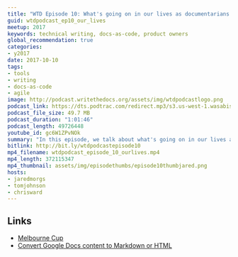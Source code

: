 ```yaml
---
title: "WTD Episode 10: What's going on in our lives as documentarians and product owners"
guid: wtdpodcast_ep10_our_lives
meetup: 2017
keywords: technical writing, docs-as-code, product owners
global_recommendation: true
categories:
- y2017
date: 2017-10-10
tags:
- tools
- writing
- docs-as-code
- agile
image: http://podcast.writethedocs.org/assets/img/wtdpodcastlogo.png
podcast_link: https://dts.podtrac.com/redirect.mp3/s3.us-west-1.wasabisys.com/writethedocs-podcast/wtdpodcast_episode_10_ourlives.mp3
podcast_file_size: 49.7 MB
podcast_duration: "1:01:46"
podcast_length: 49726448
youtube_id: gc6W1ZPvNOk
summary: "In this episode, we talk about what's going on in our lives as documentarians and product owners. Chris talks about challenges in collaborating with reviewers in efficient ways. Google Docs works great for gathering comments, but it isn't so good for storing source code in a manageable format. Also, it seems that every company/client has their own preferred toolchain around reviews, and it's hard to know the best approach to take. Jared talks about the ebbs and flows of managing products in the gambling space, and the challenges around benchmarking, performance testing, and uptime demands for the products he manages, especially during the Melbourne Cup. Tom is excited about the docs-as-code milestone reached at his work, where his team can now build and deploy Jekyll directly from the server through commits to an internal git repo. This publishing efficiency allowed their team to get rid of an old, archaic CMS publishing process that was slowing writers down."
bitlink: http://bit.ly/wtdpodcastepisode10
mp4_filename: wtdpodcast_episode_10_ourlives.mp4
mp4_length: 372115347
mp4_thumbnail: assets/img/episodethumbs/episode10thumbjared.png
hosts:
- jaredmorgs
- tomjohnson
- chrisward
---
```


## Links

* [Melbourne Cup](https://en.wikipedia.org/wiki/Melbourne_Cup)
* [Convert Google Docs content to Markdown or HTML](http://idratherbewriting.com/2017/09/22/convert-google-docs-to-markdown/)

